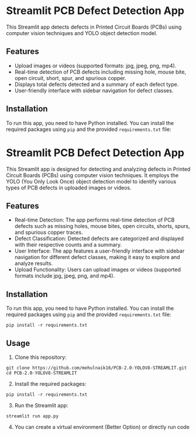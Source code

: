 # Streamlit PCB Defect Detection App

This Streamlit app detects defects in Printed Circuit Boards (PCBs) using computer vision techniques and YOLO object detection model.

## Features

- Upload images or videos (supported formats: jpg, jpeg, png, mp4).
- Real-time detection of PCB defects including missing hole, mouse bite, open circuit, short, spur, and spurious copper.
- Displays total defects detected and a summary of each defect type.
- User-friendly interface with sidebar navigation for defect classes.

## Installation

To run this app, you need to have Python installed. You can install the required packages using `pip` and the provided `requirements.txt` file:

<h1>Streamlit PCB Defect Detection App</h1>

<p>This Streamlit app is designed for detecting and analyzing defects in Printed Circuit Boards (PCBs) using computer vision techniques. It employs the YOLO (You Only Look Once) object detection model to identify various types of PCB defects in uploaded images or videos.</p>

<h2>Features</h2>
<ul>
  <li>Real-time Detection: The app performs real-time detection of PCB defects such as missing holes, mouse bites, open circuits, shorts, spurs, and spurious copper traces.</li>
  <li>Defect Classification: Detected defects are categorized and displayed with their respective counts and a summary.</li>
  <li>User Interface: The app features a user-friendly interface with sidebar navigation for different defect classes, making it easy to explore and analyze results.</li>
  <li>Upload Functionality: Users can upload images or videos (supported formats include jpg, jpeg, png, and mp4).</li>
</ul>

<h2>Installation</h2>
<p>To run this app, you need to have Python installed. You can install the required packages using <code>pip</code> and the provided <code>requirements.txt</code> file:</p>

<pre><code>pip install -r requirements.txt</code></pre>

<h2>Usage</h2>
<ol>
  <li>Clone this repository:</li>
</ol>
<pre><code>git clone https://github.com/mehulnaik16/PCB-2.0-YOLOV8-STREAMLIT.git
cd PCB-2.0-YOLOV8-STREAMLIT
</code></pre>

<ol start="2">
  <li>Install the required packages:</li>
</ol>
<pre><code>pip install -r requirements.txt</code></pre>


<ol start="3">
  <li>Run the Streamlit app:</li>
</ol>
<pre><code>streamlit run app.py</code></pre>


<ol start="4">
  <li>You can create a virtual environment (Better Option) or directly run code </li>
</ol>
